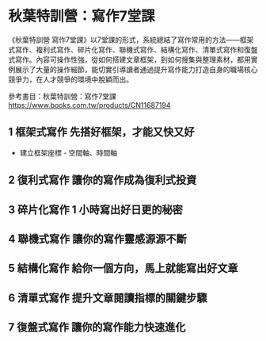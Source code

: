 # 秋葉特訓營：寫作7堂課

《秋葉特訓營 寫作7堂課》以7堂課的形式，系統總結了寫作常用的方法——框架式寫作、複利式寫作、碎片化寫作、聯機式寫作、結構化寫作、清單式寫作和復盤式寫作。內容可操作性強，從如何搭建文章框架，到如何搜集與整理素材，都用實例展示了大量的操作細節，能切實引導讀者通過提升寫作能力打造自身的職場核心競爭力，在人才競爭的環境中脫穎而出。

參考書目：秋葉特訓營：寫作7堂課 <https://www.books.com.tw/products/CN11687194>

## 1 框架式寫作 先搭好框架，才能又快又好

* 建立框架座標 - 空間軸、時間軸

## 2 復利式寫作 讓你的寫作成為復利式投資

## 3 碎片化寫作 1 小時寫出好日更的秘密

## 4 聯機式寫作 讓你的寫作靈感源源不斷

## 5 結構化寫作 給你一個方向，馬上就能寫出好文章

## 6 清單式寫作 提升文章閱讀指標的關鍵步驟

## 7 復盤式寫作 讓你的寫作能力快速進化
